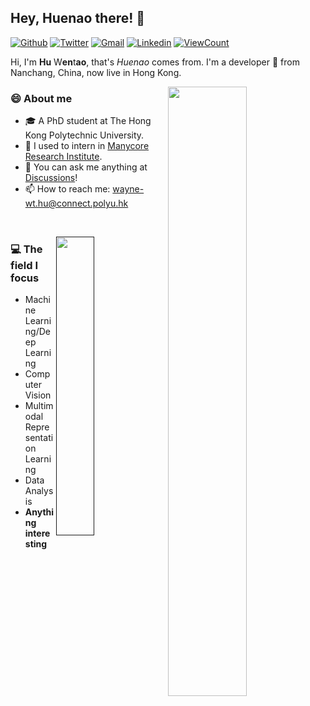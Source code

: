 ## Hey, Huenao there! :wave:
[![Github](https://img.shields.io/badge/-Github-000?style=flat&logo=Github&logoColor=white)](https://github.com/Huenao)
[![Twitter](https://img.shields.io/badge/-Twitter-1DA1F2?style=flat&logo=Twitter&logoColor=white)](https://twitter.com/huwt39)
[![Gmail](https://img.shields.io/badge/-Gmail-c14438?style=flat&logo=Gmail&logoColor=white)](mailto:hwt0309@gmail.com)
[![Linkedin](https://img.shields.io/badge/-LinkedIn-blue?style=flat&logo=Linkedin&logoColor=white)](https://www.linkedin.com)
[![ViewCount](https://views.whatilearened.today/views/github/huenao/huenao.svg)]()

Hi, I'm **Hu** W**en**t**ao**, that's *Huenao* comes from. I'm a developer :rocket: from Nanchang, China, now live in Hong Kong​.

[<img align="right" width="50%" src="https://github-readme-stats.vercel.app/api?username=Huenao&show_icons=true">](https://metrics.lecoq.io/Huenao#gh-light-mode-only)

### :smile: About me

-	:mortar_board: A PhD student at The Hong Kong Polytechnic University.
-	:briefcase: I used to intern in [Manycore Research Institute](https://github.com/manycore-research/).
-	:speech_balloon: You can ask me anything at [Discussions](https://github.com/Huenao/Huenao/discussions)!
-	:mailbox: How to reach me: wayne-wt.hu@connect.polyu.hk 

&nbsp;

[<img align="right" width="35%" src="https://github-readme-stats.vercel.app/api/top-langs/?username=Huenao&show_icons=true">]()

### :computer: The field I focus

- Machine Learning/Deep Learning
- Computer Vision
- Multimodal Representation Learning
- Data Analysis
- **Anything interesting**



